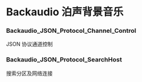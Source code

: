 # Backaudio 泊声背景音乐

### Backaudio_JSON_Protocol_Channel_Control
JSON 协议通道控制

### Backaudio_JSON_Protocol_SearchHost
搜索分区及网络连接
